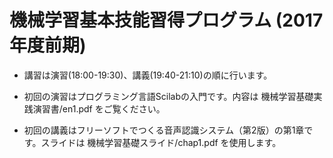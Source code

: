 # 機械学習基本技能習得プログラム (2017年度前期)

* 講習は演習(18:00-19:30)、講義(19:40-21:10)の順に行います。

* 初回の演習はプログラミング言語Scilabの入門です。内容は 機械学習基礎実践演習書/en1.pdf をご覧ください。

* 初回の講義はフリーソフトでつくる音声認識システム（第2版）の第1章です。スライドは 機械学習基礎スライド/chap1.pdf を使用します。
